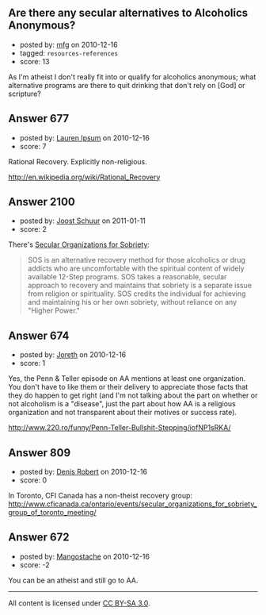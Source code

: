## Are there any secular alternatives to Alcoholics Anonymous?

- posted by: [mfg](https://stackexchange.com/users/-1/135-mfg) on 2010-12-16
- tagged: `resources-references`
- score: 13

As I'm atheist I don't really fit into or qualify for alcoholics anonymous; what alternative programs are there to quit drinking that don't rely on [God] or scripture?


## Answer 677

- posted by: [Lauren Ipsum](https://stackexchange.com/users/-1/71-lauren-ipsum) on 2010-12-16
- score: 7

Rational Recovery. Explicitly non-religious.

http://en.wikipedia.org/wiki/Rational_Recovery


## Answer 2100

- posted by: [Joost Schuur](https://stackexchange.com/users/-1/636-joost-schuur) on 2011-01-11
- score: 2

<p>There's <a href="http://www.cfiwest.org/sos/" rel="nofollow">Secular Organizations for Sobriety</a>:</p>

<blockquote>
  <p>SOS is an alternative recovery method
  for those alcoholics or drug addicts
  who are uncomfortable with the
  spiritual content of widely available
  12-Step programs. SOS takes a
  reasonable, secular approach to
  recovery and maintains that sobriety
  is a separate issue from religion or
  spirituality. SOS credits the
  individual for achieving and
  maintaining his or her own sobriety,
  without reliance on any "Higher
  Power."</p>
</blockquote>



## Answer 674

- posted by: [Joreth](https://stackexchange.com/users/-1/114-joreth) on 2010-12-16
- score: 1

Yes, the Penn & Teller episode on AA mentions at least one organization.  You don't have to like them or their delivery to appreciate those facts that they do happen to get right (and I'm not talking about the part on whether or not alcoholism is a "disease", just the part about how AA is a religious organization and not transparent about their motives or success rate).

http://www.220.ro/funny/Penn-Teller-Bullshit-Stepping/iofNP1sRKA/


## Answer 809

- posted by: [Denis Robert](https://stackexchange.com/users/-1/122-denis-robert) on 2010-12-16
- score: 0

In Toronto, CFI Canada has a non-theist recovery group:
http://www.cficanada.ca/ontario/events/secular_organizations_for_sobriety_group_of_toronto_meeting/



## Answer 672

- posted by: [Mangostache](https://stackexchange.com/users/-1/98-mangostache) on 2010-12-16
- score: -2

You can be an atheist and still go to AA.



---

All content is licensed under [CC BY-SA 3.0](https://creativecommons.org/licenses/by-sa/3.0/).
